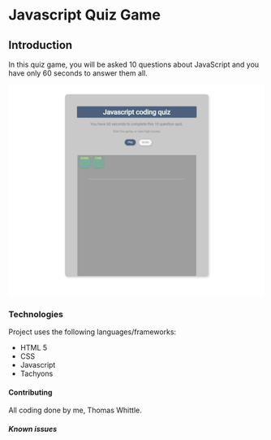 # Javascript Quiz Game


## Introduction
   In this quiz game, you will be asked 10 questions about JavaScript and
   you have only 60 seconds to answer them all.

![Quiz game screenshot](assets/screenshot.png)


### Technologies
Project uses the following languages/frameworks:
* HTML 5
* CSS
* Javascript
* Tachyons

#### Contributing
All coding done by me, Thomas Whittle.

##### Known issues
